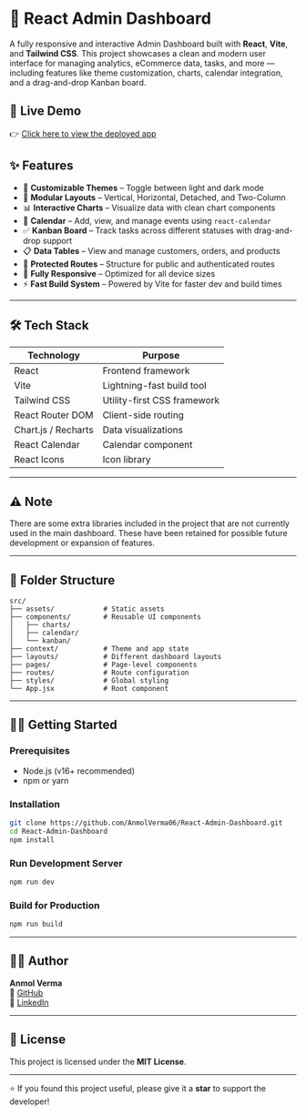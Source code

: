 # 🚀 React Admin Dashboard

A fully responsive and interactive Admin Dashboard built with **React**, **Vite**, and **Tailwind CSS**. This project showcases a clean and modern user interface for managing analytics, eCommerce data, tasks, and more — including features like theme customization, charts, calendar integration, and a drag-and-drop Kanban board.

## 🔗 Live Demo

👉 [Click here to view the deployed app](https://anmolverma06.github.io/React-Admin-Dashboard/#/dashboard-1)

## ✨ Features

- 🎨 **Customizable Themes** – Toggle between light and dark mode
- 🧱 **Modular Layouts** – Vertical, Horizontal, Detached, and Two-Column
- 📊 **Interactive Charts** – Visualize data with clean chart components
- 📅 **Calendar** – Add, view, and manage events using `react-calendar`
- ✅ **Kanban Board** – Track tasks across different statuses with drag-and-drop support
- 📋 **Data Tables** – View and manage customers, orders, and products
- 🔐 **Protected Routes** – Structure for public and authenticated routes
- 📱 **Fully Responsive** – Optimized for all device sizes
- ⚡ **Fast Build System** – Powered by Vite for faster dev and build times

---

## 🛠️ Tech Stack

| Technology      | Purpose                             |
|------------------|--------------------------------------|
| React            | Frontend framework                  |
| Vite             | Lightning-fast build tool           |
| Tailwind CSS     | Utility-first CSS framework         |
| React Router DOM | Client-side routing                 |
| Chart.js / Recharts | Data visualizations             |
| React Calendar   | Calendar component                  |
| React Icons      | Icon library                        |

---

## ⚠️ Note

There are some extra libraries included in the project that are not currently used in the main dashboard. These have been retained for possible future development or expansion of features.

---
## 📁 Folder Structure

```
src/
├── assets/            # Static assets
├── components/        # Reusable UI components
│   ├── charts/
│   ├── calendar/
│   └── kanban/
├── context/           # Theme and app state
├── layouts/           # Different dashboard layouts
├── pages/             # Page-level components
├── routes/            # Route configuration
├── styles/            # Global styling
└── App.jsx            # Root component
```

---

## 🧑‍💻 Getting Started

### Prerequisites

- Node.js (v16+ recommended)
- npm or yarn

### Installation

```bash
git clone https://github.com/AnmolVerma06/React-Admin-Dashboard.git
cd React-Admin-Dashboard
npm install
```

### Run Development Server

```bash
npm run dev
```

### Build for Production

```bash
npm run build
```

---


## 👨‍💻 Author

**Anmol Verma**  
🔗 [GitHub](https://github.com/AnmolVerma06)  
🔗 [LinkedIn](https://www.linkedin.com/in/anmol-verma06)

---

## 📄 License

This project is licensed under the **MIT License**.

---

⭐ If you found this project useful, please give it a **star** to support the developer!
